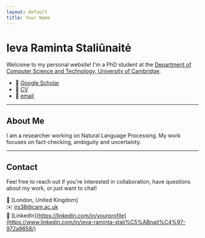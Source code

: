 ```yaml
---
layout: default
title: Your Name
---
```


# Ieva Raminta Staliūnaitė

Welcome to my personal website! I'm a PhD student at the [Department of Computer Science and Technology, University of Cambridge](https://www.cst.cam.ac.uk/people/irs38).

- 🔗 [Google Scholar](https://scholar.google.com/citations?user=6RuW6IoAAAAJ&hl=en&inst=6810896796868835251)
- 📄 [CV](IevaStaliunaiteCV2025.pdf)
- 📧 [email](mailto:irs38@cam.ac.uk)

---

## About Me

I am a researcher working on Natural Language Processing. My work focuses on fact-checking, ambiguity and uncertainty.

---

## Contact

Feel free to reach out if you're interested in collaboration, have questions about my work, or just want to chat!

📍 [London, United Kingdom]  
✉️ [irs38@cam.ac.uk](mailto:irs38@cam.ac.uk)  
💼 [LinkedIn](https://linkedin.com/in/yourprofile](https://www.linkedin.com/in/ieva-raminta-stali%C5%ABnait%C4%97-972a9658/)
